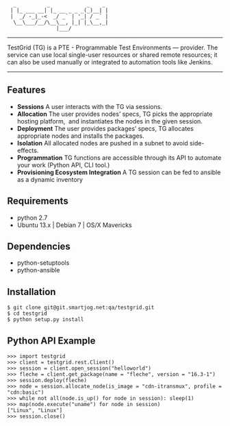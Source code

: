 	  _          _            _    _ 
	 | |_ ___ __| |_ __ _ _ _(_)__| |
	 |  _/ -_|_-<  _/ _` | '_| / _` |
	  \__\___/__/\__\__, |_| |_\__,_|
	                |___/            

* * *

TestGrid (TG) is a PTE - Programmable Test Environments — provider.
The service can use local single-user resources or shared remote resources;
it can also be used manually or integrated to automation tools like Jenkins.

* * *

Features
--------

  * **Sessions**
    A user interacts with the TG via sessions.
  * **Allocation**
    The user provides nodes’ specs, TG picks the appropriate hosting platform,     and instantiates the nodes in the given session.
  * **Deployment**
    The user provides packages’ specs,
    TG allocates appropriate nodes and installs the packages.
  * **Isolation**
    All allocated nodes are pushed in a subnet to avoid side-effects.
  * **Programmation**
    TG functions are accessible through its API to automate your work
    (Python API, CLI tool.)
  * **Provisioning Ecosystem Integration**
    A TG session can be fed to ansible as a dynamic inventory

Requirements
------------

  * python 2.7
  * Ubuntu 13.x | Debian 7 | OS/X Mavericks

Dependencies
------------

  * python-setuptools
  * python-ansible

Installation
------------

	$ git clone git@git.smartjog.net:qa/testgrid.git
	$ cd testgrid
	$ python setup.py install

Python API Example
------------------

	>>> import testgrid
	>>> client = testgrid.rest.Client()
	>>> session = client.open_session("helloworld")
	>>> fleche = client.get_package(name = "fleche", version = "16.3-1")
	>>> session.deploy(fleche)
	>>> node = session.allocate_node(is_image = "cdn-itransmux", profile = "cdn:basic")
	>>> while not all(node.is_up() for node in session): sleep(1)
	>>> map(node.execute("uname") for node in session)
	["Linux", "Linux"]
	>>> session.close()
